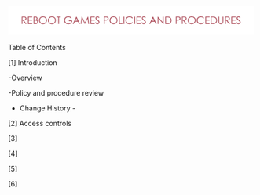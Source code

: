 <img src="https://github.com/matthewsides/Reboot-Games-Policies-and-Procedures/blob/master/RG_H_Text.png" width="500">



<p align="justify">
  Table of Contents
</p>


[1] Introduction

-Overview

-Policy and procedure review

- Change History -

[2] Access controls

[3]

[4]

[5]

[6]

